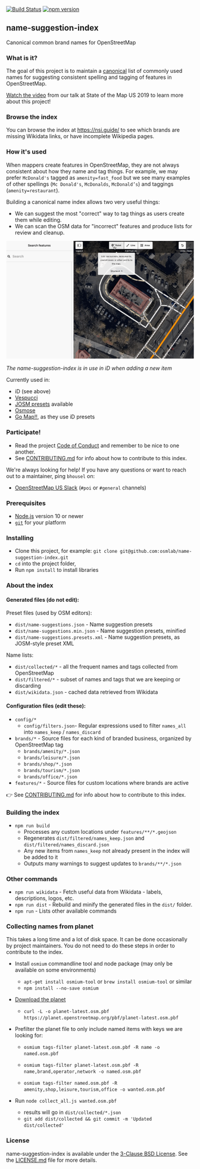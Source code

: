 [![Build Status](https://travis-ci.org/osmlab/name-suggestion-index.svg?branch=main)](https://travis-ci.org/osmlab/name-suggestion-index)
[![npm version](https://badge.fury.io/js/name-suggestion-index.svg)](https://badge.fury.io/js/name-suggestion-index)

## name-suggestion-index

Canonical common brand names for OpenStreetMap

### What is it?

The goal of this project is to maintain a [canonical](https://en.wikipedia.org/wiki/Canonicalization)
list of commonly used names for suggesting consistent spelling and tagging of features
in OpenStreetMap.

[Watch the video](https://2019.stateofthemap.us/program/sat/mapping-brands-with-the-name-suggestion-index.html) from our talk at State of the Map US 2019 to learn more about this project!

### Browse the index

You can browse the index at <https://nsi.guide/> to see which brands are missing Wikidata links, or have incomplete Wikipedia pages.

### How it's used

When mappers create features in OpenStreetMap, they are not always consistent about how they
name and tag things. For example, we may prefer `McDonald's` tagged as `amenity=fast_food`
but we see many examples of other spellings (`Mc Donald's`, `McDonalds`, `McDonald’s`) and
taggings (`amenity=restaurant`).

Building a canonical name index allows two very useful things:

- We can suggest the most "correct" way to tag things as users create them while editing.
- We can scan the OSM data for "incorrect" features and produce lists for review and cleanup.

<img width="1017px" alt="Name Suggestion Index in use in iD" src="https://raw.githubusercontent.com/osmlab/name-suggestion-index/main/docs/img/nsi-in-iD.gif"/>

*The name-suggestion-index is in use in iD when adding a new item*

Currently used in:
- iD (see above)
- [Vespucci](http://vespucci.io/tutorials/name_suggestions/)
- [JOSM presets](https://josm.openstreetmap.de/wiki/Help/Preferences/Map#TaggingPresets) available
- [Osmose](http://osmose.openstreetmap.fr/en/errors/?item=3130)
- [Go Map!!](https://github.com/bryceco/GoMap), as they use iD presets

### Participate!

- Read the project [Code of Conduct](CODE_OF_CONDUCT.md) and remember to be nice to one another.
- See [CONTRIBUTING.md](CONTRIBUTING.md) for info about how to contribute to this index.

We're always looking for help!  If you have any questions or want to reach out to a maintainer, ping `bhousel` on:
- [OpenStreetMap US Slack](https://slack.openstreetmap.us/)
(`#poi` or `#general` channels)

### Prerequisites

- [Node.js](https://nodejs.org/) version 10 or newer
- [`git`](https://www.atlassian.com/git/tutorials/install-git/) for your platform

### Installing

- Clone this project, for example:
  `git clone git@github.com:osmlab/name-suggestion-index.git`
- `cd` into the project folder,
- Run `npm install` to install libraries

### About the index

#### Generated files (do not edit):

Preset files (used by OSM editors):
* `dist/name-suggestions.json` - Name suggestion presets
* `dist/name-suggestions.min.json` - Name suggestion presets, minified
* `dist/name-suggestions.presets.xml` - Name suggestion presets, as JOSM-style preset XML

Name lists:
* `dist/collected/*` - all the frequent names and tags collected from OpenStreetMap
* `dist/filtered/*` - subset of names and tags that we are keeping or discarding
* `dist/wikidata.json` - cached data retrieved from Wikidata

#### Configuration files (edit these):

* `config/*`
  * `config/filters.json`- Regular expressions used to filter `names_all` into `names_keep` / `names_discard`
* `brands/*` - Source files for each kind of branded business, organized by OpenStreetMap tag
  * `brands/amenity/*.json`
  * `brands/leisure/*.json`
  * `brands/shop/*.json`
  * `brands/tourism/*.json`
  * `brands/office/*.json`
* `features/*` - Source files for custom locations where brands are active

:point_right: See [CONTRIBUTING.md](CONTRIBUTING.md) for info about how to contribute to this index.

### Building the index

- `npm run build`
  - Processes any custom locations under `features/**/*.geojson`
  - Regenerates `dist/filtered/names_keep.json` and `dist/filtered/names_discard.json`
  - Any new items from `names_keep` not already present in the index will be added to it
  - Outputs many warnings to suggest updates to `brands/**/*.json`

### Other commands

- `npm run wikidata` - Fetch useful data from Wikidata - labels, descriptions, logos, etc.
- `npm run dist` - Rebuild and minify the generated files in the `dist/` folder.
- `npm run` - Lists other available commands

### Collecting names from planet

This takes a long time and a lot of disk space. It can be done occasionally by project maintainers.
You do not need to do these steps in order to contribute to the index.

- Install `osmium` commandline tool and node package (may only be available on some environments)
  - `apt-get install osmium-tool` or `brew install osmium-tool` or similar
  - `npm install --no-save osmium`
- [Download the planet](http://planet.osm.org/pbf/)
  - `curl -L -o planet-latest.osm.pbf https://planet.openstreetmap.org/pbf/planet-latest.osm.pbf`
- Prefilter the planet file to only include named items with keys we are looking for:

  - `osmium tags-filter planet-latest.osm.pbf -R name -o named.osm.pbf`

  - `osmium tags-filter planet-latest.osm.pbf -R name,brand,operator,network -o named.osm.pbf`

  - `osmium tags-filter named.osm.pbf -R amenity,shop,leisure,tourism,office -o wanted.osm.pbf`

- Run `node collect_all.js wanted.osm.pbf`
  - results will go in `dist/collected/*.json`
  - `git add dist/collected && git commit -m 'Updated dist/collected'`

### License

name-suggestion-index is available under the [3-Clause BSD License](https://opensource.org/licenses/BSD-3-Clause).
See the [LICENSE.md](LICENSE.md) file for more details.
